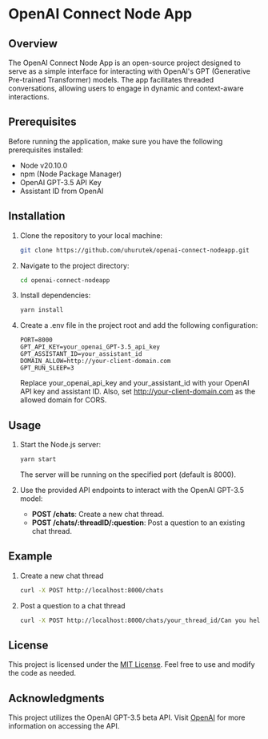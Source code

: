 # OpenAI Connect Node App

## Overview

The OpenAI Connect Node App is an open-source project designed to serve as a simple interface for interacting with OpenAI's GPT (Generative Pre-trained Transformer) models. The app facilitates threaded conversations, allowing users to engage in dynamic and context-aware interactions.

## Prerequisites

Before running the application, make sure you have the following prerequisites installed:

- Node v20.10.0
- npm (Node Package Manager)
- OpenAI GPT-3.5 API Key
- Assistant ID from OpenAI

## Installation

1. Clone the repository to your local machine:

   ```bash
   git clone https://github.com/uhurutek/openai-connect-nodeapp.git
   ```

2. Navigate to the project directory:

   ```bash
   cd openai-connect-nodeapp
   ```

3. Install dependencies:

   ```bash
   yarn install
   ```

4. Create a .env file in the project root and add the following configuration:

   ```env
   PORT=8000
   GPT_API_KEY=your_openai_GPT-3.5_api_key
   GPT_ASSISTANT_ID=your_assistant_id
   DOMAIN_ALLOW=http://your-client-domain.com
   GPT_RUN_SLEEP=3
   ```

   Replace your_openai_api_key and your_assistant_id with your OpenAI API key and assistant ID. Also, set http://your-client-domain.com as the allowed domain for CORS.

## Usage

1. Start the Node.js server:

   ```bash
   yarn start
   ```

   The server will be running on the specified port (default is 8000).

2. Use the provided API endpoints to interact with the OpenAI GPT-3.5 model:

   - **POST /chats**: Create a new chat thread.
   - **POST /chats/:threadID/:question**: Post a question to an existing chat thread.

## Example

1. Create a new chat thread

   ```bash
   curl -X POST http://localhost:8000/chats
   ```

1. Post a question to a chat thread

   ```bash
   curl -X POST http://localhost:8000/chats/your_thread_id/Can you help me with this question?
   ```

## License

This project is licensed under the [MIT License](./LICENSE). Feel free to use and modify the code as needed.

## Acknowledgments

This project utilizes the OpenAI GPT-3.5 beta API. Visit [OpenAI](https://openai.com/) for more information on accessing the API.
